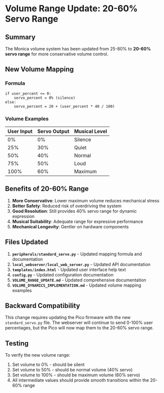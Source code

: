 # Volume Range Update: 20-60% Servo Range

## Summary

The Monica volume system has been updated from 25-80% to **20-60% servo range** for more conservative volume control.

## New Volume Mapping

### Formula
```
if user_percent <= 0:
    servo_percent = 0% (silence)
else:
    servo_percent = 20 + (user_percent * 40 / 100)
```

### Volume Examples
| User Input | Servo Output | Musical Level |
|------------|--------------|---------------|
| 0%         | 0%           | Silence       |
| 25%        | 30%          | Quiet         |
| 50%        | 40%          | Normal        |
| 75%        | 50%          | Loud          |
| 100%       | 60%          | Maximum       |

## Benefits of 20-60% Range

1. **More Conservative**: Lower maximum volume reduces mechanical stress
2. **Better Safety**: Reduced risk of overdriving the system
3. **Good Resolution**: Still provides 40% servo range for dynamic expression
4. **Musical Suitability**: Adequate range for expressive performance
5. **Mechanical Longevity**: Gentler on hardware components

## Files Updated

1. **`peripherals/standard_servo.py`** - Updated mapping formula and documentation
2. **`local_webserver/local_web_server.py`** - Updated API documentation
3. **`templates/index.html`** - Updated user interface help text
4. **`config.py`** - Updated configuration documentation
5. **`VOLUME_RANGE_UPDATE.md`** - Updated comprehensive documentation
6. **`VOLUME_DYNAMICS_IMPLEMENTATION.md`** - Updated volume mapping examples

## Backward Compatibility

This change requires updating the Pico firmware with the new `standard_servo.py` file. The webserver will continue to send 0-100% user percentages, but the Pico will now map them to the 20-60% servo range.

## Testing

To verify the new volume range:
1. Set volume to 0% - should be silent
2. Set volume to 50% - should be normal volume (40% servo)
3. Set volume to 100% - should be maximum volume (60% servo)
4. All intermediate values should provide smooth transitions within the 20-60% range
